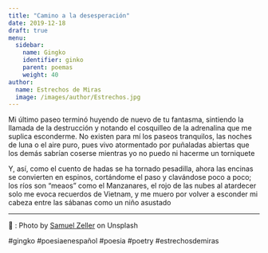 ```yaml
---
title: "Camino a la desesperación"
date: 2019-12-18
draft: true 
menu:
  sidebar:
    name: Gingko
    identifier: ginko
    parent: poemas
    weight: 40
author:
  name: Estrechos de Miras
  image: /images/author/Estrechos.jpg
---
```


Mi último paseo terminó huyendo de nuevo de tu fantasma, sintiendo la llamada de la destrucción y notando el cosquilleo de la adrenalina que me suplica esconderme. No existen para mí los paseos tranquilos, las noches de luna o el aire puro, pues vivo atormentado por puñaladas abiertas que los demás sabrían coserse mientras yo no puedo ni hacerme un torniquete

Y, así, como el cuento de hadas se ha tornado pesadilla, ahora las encinas se convierten en espinos, cortándome el paso y clavándose poco a poco; los ríos son “meaos” como el Manzanares, el rojo de las nubes al atardecer solo me evoca recuerdos de Vietnam, y me muero por volver a esconder mi cabeza entre las sábanas como un niño asustado

---

📸 : Photo by [Samuel Zeller](https://unsplash.com/@samuelzeller) on Unsplash 

#gingko #poesiaenespañol #poesia #poetry #estrechosdemiras

